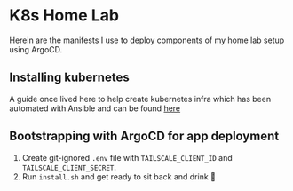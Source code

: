 # K8s Home Lab

Herein are the manifests I use to deploy components of my home lab
setup using ArgoCD.

## Installing kubernetes

A guide once lived here to help create kubernetes infra which has been
automated with Ansible and can be found
[here](https://github.com/CrouchingMuppet/k8s-4-unraid-pve)

## Bootstrapping with ArgoCD for app deployment

1. Create git-ignored `.env` file with `TAILSCALE_CLIENT_ID` and `TAILSCALE_CLIENT_SECRET`.
1. Run `install.sh` and get ready to sit back and drink 🍻
